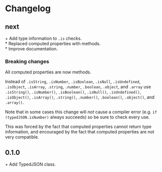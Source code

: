 # Changelog

## next
\+ Add type information to `.is` checks.<br/>
\* Replaced computed properties with methods.<br/>
\* Improve documentation.<br/>

### Breaking changes

All computed properties are now methods.

Instead of
`.isString`, `.isNumber`, `.isBoolean`, `.isNull`, `.isUndefined`, `.isObject`, `.isArray`,
`.string`, `.number`, `.boolean`, `.object`, and `.array`
use
`.isString()`, `.isNumber()`, `.isBoolean()`, `.isNull()`, `.isUndefined()`, `.isObject()`, `.isArray()`,
`.string()`, `.number()`, `.boolean()`, `.object()`, and `.array()`.

Note that in some cases this change will _not_ cause a compiler error
(e.g. `if (typedJSON.isNumber)` always succeeds)
so be sure to check every use.

This was forced by the fact that computed properties
cannot return type information,
and encouraged by the fact that computed properties
are not very compatible.

## 0.1.0
\+ Add TypedJSON class.<br/>
